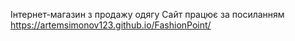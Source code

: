Інтернет-магазин з продажу одягу
Сайт працює за посиланням https://artemsimonov123.github.io/FashionPoint/
